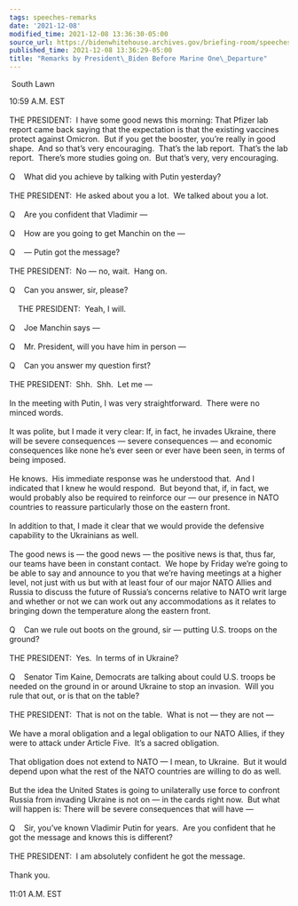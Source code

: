 ```yaml
---
tags: speeches-remarks
date: '2021-12-08'
modified_time: 2021-12-08 13:36:30-05:00
source_url: https://bidenwhitehouse.archives.gov/briefing-room/speeches-remarks/2021/12/08/remarks-by-president-biden-before-marine-one-departure-10/
published_time: 2021-12-08 13:36:29-05:00
title: "Remarks by President\_Biden Before Marine One\_Departure"
---
```

 
 South Lawn

10:59 A.M. EST  
   
THE PRESIDENT:  I have some good news this morning: That Pfizer lab
report came back saying that the expectation is that the existing
vaccines protect against Omicron.  But if you get the booster, you’re
really in good shape.  And so that’s very encouraging.  That’s the lab
report.  That’s the lab report.  There’s more studies going on.  But
that’s very, very encouraging.  
   
Q    What did you achieve by talking with Putin yesterday?   
   
THE PRESIDENT:  He asked about you a lot.  We talked about you a lot.  
   
Q    Are you confident that Vladimir —  
   
Q    How are you going to get Manchin on the —  
   
Q    — Putin got the message?  
   
THE PRESIDENT:  No — no, wait.  Hang on.   
   
Q    Can you answer, sir, please?  
   
    THE PRESIDENT:  Yeah, I will.  
   
Q    Joe Manchin says —  
   
Q    Mr. President, will you have him in person —  
   
Q    Can you answer my question first?  
   
THE PRESIDENT:  Shh.  Shh.  Let me —  
   
In the meeting with Putin, I was very straightforward.  There were no
minced words.   
   
It was polite, but I made it very clear: If, in fact, he invades
Ukraine, there will be severe consequences — severe consequences — and
economic consequences like none he’s ever seen or ever have been seen,
in terms of being imposed.  
   
He knows.  His immediate response was he understood that.  And I
indicated that I knew he would respond.  But beyond that, if, in fact,
we would probably also be required to reinforce our — our presence in
NATO countries to reassure particularly those on the eastern front.   
   
In addition to that, I made it clear that we would provide the defensive
capability to the Ukrainians as well.  
   
The good news is — the good news — the positive news is that, thus far,
our teams have been in constant contact.  We hope by Friday we’re going
to be able to say and announce to you that we’re having meetings at a
higher level, not just with us but with at least four of our major NATO
Allies and Russia to discuss the future of Russia’s concerns relative to
NATO writ large and whether or not we can work out any accommodations as
it relates to bringing down the temperature along the eastern front.  
   
Q    Can we rule out boots on the ground, sir — putting U.S. troops on
the ground?  
   
THE PRESIDENT:  Yes.  In terms of in Ukraine?  
   
Q    Senator Tim Kaine, Democrats are talking about could U.S. troops be
needed on the ground in or around Ukraine to stop an invasion.  Will you
rule that out, or is that on the table?  
   
THE PRESIDENT:  That is not on the table.  What is not — they are not
—  
   
We have a moral obligation and a legal obligation to our NATO Allies, if
they were to attack under Article Five.  It’s a sacred obligation.  
   
That obligation does not extend to NATO — I mean, to Ukraine.  But it
would depend upon what the rest of the NATO countries are willing to do
as well.  
   
But the idea the United States is going to unilaterally use force to
confront Russia from invading Ukraine is not on — in the cards right
now.  But what will happen is: There will be severe consequences that
will have —  
   
Q    Sir, you’ve known Vladimir Putin for years.  Are you confident that
he got the message and knows this is different?  
   
THE PRESIDENT:  I am absolutely confident he got the message.  
   
Thank you.  
   
11:01 A.M. EST
